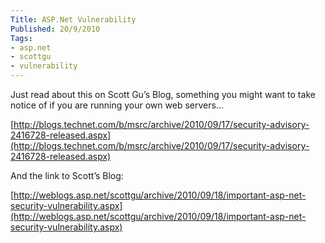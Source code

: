 ```yaml
---
Title: ASP.Net Vulnerability
Published: 20/9/2010
Tags:
- asp.net
- scottgu
- vulnerability
---
```


Just read about this on Scott Gu’s Blog, something you might want to take notice of if you are running your own web servers...

[http://blogs.technet.com/b/msrc/archive/2010/09/17/security-advisory-2416728-released.aspx](http://blogs.technet.com/b/msrc/archive/2010/09/17/security-advisory-2416728-released.aspx)

And the link to Scott’s Blog:

[http://weblogs.asp.net/scottgu/archive/2010/09/18/important-asp-net-security-vulnerability.aspx](http://weblogs.asp.net/scottgu/archive/2010/09/18/important-asp-net-security-vulnerability.aspx)
